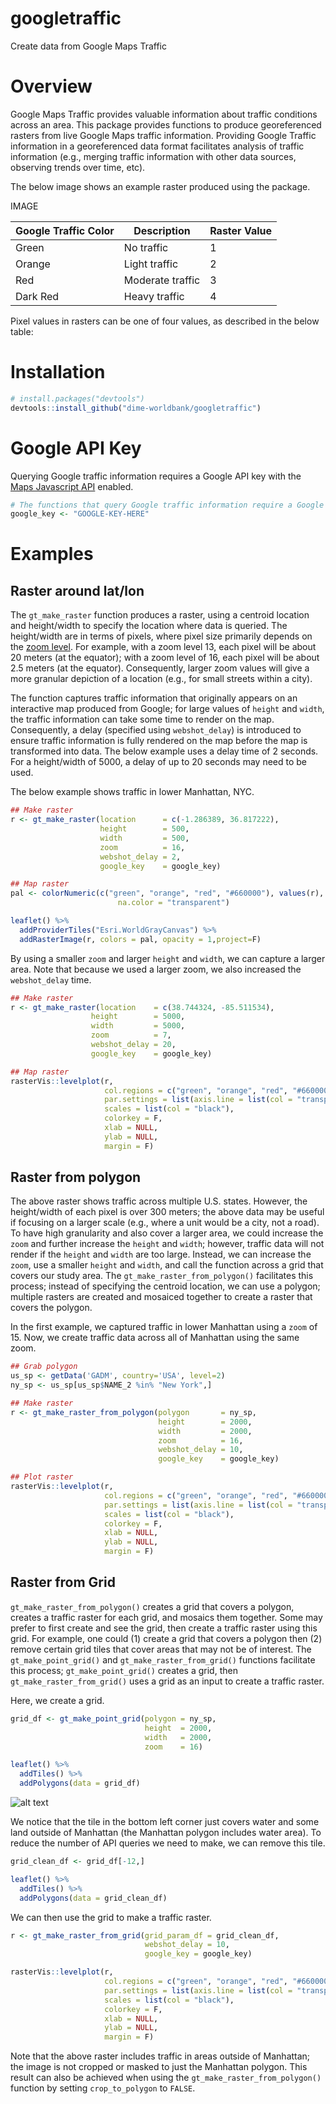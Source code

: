 # googletraffic
Create data from Google Maps Traffic

# Overview

Google Maps Traffic provides valuable information about traffic conditions across an area. This package provides functions to produce georeferenced rasters from live Google Maps traffic information. Providing Google Traffic information in a georeferenced data format facilitates analysis of traffic information (e.g., merging traffic information with other data sources, observing trends over time, etc).

The below image shows an example raster produced using the package.

IMAGE

| Google Traffic Color | Description | Raster Value |
| -------------------- | ----------- | ------------ |
| Green                | No traffic       | 1       |
| Orange               | Light traffic    | 2       |
| Red                  | Moderate traffic | 3       |
| Dark Red             | Heavy traffic    | 4       |

Pixel values in rasters can be one of four values, as described in the below table:

# Installation

```r  
# install.packages("devtools")
devtools::install_github("dime-worldbank/googletraffic")
```

# Google API Key

Querying Google traffic information requires a Google API key with the [Maps Javascript API](https://developers.google.com/maps/documentation/javascript/overview) enabled.

```r
# The functions that query Google traffic information require a Google API key.
google_key <- "GOOGLE-KEY-HERE"
```

# Examples

## Raster around lat/lon

The `gt_make_raster` function produces a raster, using a centroid location and height/width to specify the location where data is queried. The height/width are in terms of pixels, where pixel size primarily depends on the [zoom level](https://wiki.openstreetmap.org/wiki/Zoom_levels). For example, with a zoom level 13, each pixel will be about 20 meters (at the equator); with a zoom level of 16, each pixel will be about 2.5 meters (at the equator). Consequently, larger zoom values will give a more granular depiction of a location (e.g., for small streets within a city).

The function captures traffic information that originally appears on an interactive map produced from Google; for large values of `height` and `width`, the traffic information can take some time to render on the map. Consequently, a delay (specified using `webshot_delay`) is introduced to ensure traffic information is fully rendered on the map before the map is transformed into data. The below example uses a delay time of 2 seconds. For a height/width of 5000, a delay of up to 20 seconds may need to be used.

The below example shows traffic in lower Manhattan, NYC.
```r  
## Make raster
r <- gt_make_raster(location      = c(-1.286389, 36.817222),
                    height        = 500,
                    width         = 500,
                    zoom          = 16,
                    webshot_delay = 2,
                    google_key    = google_key)

## Map raster
pal <- colorNumeric(c("green", "orange", "red", "#660000"), values(r),
                        na.color = "transparent")

leaflet() %>%
  addProviderTiles("Esri.WorldGrayCanvas") %>%
  addRasterImage(r, colors = pal, opacity = 1,project=F)

```

<p align="center">
<images src="images/nyc_small.jpg" width="550">
</p>

By using a smaller `zoom` and larger `height` and `width`, we can capture a larger area. Note that because we used a larger zoom, we also increased the `webshot_delay` time.
```r  
## Make raster
r <- gt_make_raster(location    = c(38.744324, -85.511534),
                  height        = 5000,
                  width         = 5000,
                  zoom          = 7,
                  webshot_delay = 20,
                  google_key    = google_key)

## Map raster
rasterVis::levelplot(r,
                     col.regions = c("green", "orange", "red", "#660000"),
                     par.settings = list(axis.line = list(col = "transparent")),
                     scales = list(col = "black"),
                     colorkey = F,
                     xlab = NULL,
                     ylab = NULL,
                     margin = F)
```

<p align="center">
<images src="images/usa.jpg" width="550">
</p>

## Raster from polygon

The above raster shows traffic across multiple U.S. states. However, the height/width of each pixel is over 300 meters; the above data may be useful if focusing on a larger scale (e.g., where a unit would be a city, not a road). To have high granularity and also cover a larger area, we could increase the `zoom` and further increase the `height` and `width`; however, traffic data will not render if the `height` and `width` are too large. Instead, we can increase the `zoom`, use a smaller `height` and `width`, and call the function across a grid that covers our study area. The `gt_make_raster_from_polygon()` facilitates this process; instead of specifying the centroid location, we can use a polygon; multiple rasters are created and mosaiced together to create a raster that covers the polygon.

In the first example, we captured traffic in lower Manhattan using a `zoom` of 15. Now, we create traffic data across all of Manhattan using the same zoom.

```r  
## Grab polygon
us_sp <- getData('GADM', country='USA', level=2)
ny_sp <- us_sp[us_sp$NAME_2 %in% "New York",]

## Make raster
r <- gt_make_raster_from_polygon(polygon       = ny_sp,
                                 height        = 2000,
                                 width         = 2000,
                                 zoom          = 16,
                                 webshot_delay = 10,
                                 google_key    = google_key)

## Plot raster
rasterVis::levelplot(r,
                     col.regions = c("green", "orange", "red", "#660000"),
                     par.settings = list(axis.line = list(col = "transparent")),
                     scales = list(col = "black"),
                     colorkey = F,
                     xlab = NULL,
                     ylab = NULL,
                     margin = F)
```

<p align="center">
<images src="images/nyc_large.jpg">
</p>

## Raster from Grid

`gt_make_raster_from_polygon()` creates a grid that covers a polygon, creates a traffic raster for each grid, and mosaics them together. Some may prefer to first create and see the grid, then create a traffic raster using this grid. For example, one could (1) create a grid that covers a polygon then (2) remove certain grid tiles that cover areas that may not be of interest. The `gt_make_point_grid()` and `gt_make_raster_from_grid()` functions facilitate this process; `gt_make_point_grid()` creates a grid, then `gt_make_raster_from_grid()` uses a grid as an input to create a traffic raster.

Here, we create a grid.
```r
grid_df <- gt_make_point_grid(polygon = ny_sp,
                              height  = 2000,
                              width   = 2000,
                              zoom    = 16)

leaflet() %>%
  addTiles() %>%
  addPolygons(data = grid_df)
```

<p align="center">
<images src="images/nyc_grid.jpg?raw=true">
</p>

![alt text](images/nyc_grid.jpg)


We notice that the tile in the bottom left corner just covers water and some land outside of Manhattan (the Manhattan polygon includes water area). To reduce the number of API queries we need to make, we can remove this tile.

```r
grid_clean_df <- grid_df[-12,]

leaflet() %>%
  addTiles() %>%
  addPolygons(data = grid_clean_df)
```

<p align="center">
<images src="images/nyc_grid_clean.jpg?raw=true" width="550">
</p>

We can then use the grid to make a traffic raster.
```r
r <- gt_make_raster_from_grid(grid_param_df = grid_clean_df,
                              webshot_delay = 10,
                              google_key = google_key)

rasterVis::levelplot(r,
                     col.regions = c("green", "orange", "red", "#660000"),
                     par.settings = list(axis.line = list(col = "transparent")),
                     scales = list(col = "black"),
                     colorkey = F,
                     xlab = NULL,
                     ylab = NULL,
                     margin = F)
```

<p align="center">
<images src="images/nyc_large_from_grid.jpg" width="550">
</p>

Note that the above raster includes traffic in areas outside of Manhattan; the image is not cropped or masked to just the Manhattan polygon. This result can also be achieved when using the `gt_make_raster_from_polygon()` function by setting `crop_to_polygon` to `FALSE`.
